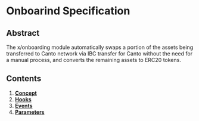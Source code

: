 <!--
order: 0
title: Onboarding Overview
parent:
  title: "Onboarding
-->

# Onboarind Specification

## Abstract

The x/onboarding module automatically swaps a portion of the assets being transferred to Canto network via IBC transfer for Canto without the need for a manual process, and converts the remaining assets to ERC20 tokens.

## Contents

1. **[Concept](./01_concept.md)**
2. **[Hooks](./02_hooks.md)**
3. **[Events](./03_events.md)**
4. **[Parameters](./04_params.md)**


